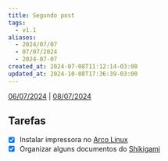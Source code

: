 ```yaml
---
title: Segundo post
tags:
  - v1.1
aliases:
  - 2024/07/07
  - 07/07/2024
  - 2024-07-07
created_at: 2024-07-08T11:12:14-03:00
updated_at: 2024-10-08T17:36:39-03:00
---
```


[06/07/2024](2024-07-06-Primeiro_post.md) | [08/07/2024](2024-07-08-lazy.md)

## Tarefas
- [X] Instalar impressora no [Arco Linux](../../../api/entrada/2024/07/26/Arco_Linux.md)
- [x] Organizar alguns documentos do [Shikigami](../../../api/retorno/2024/07/26/Shikigami.md)
